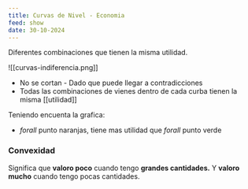 ```yaml
---
title: Curvas de Nivel - Economia
feed: show
date: 30-10-2024
---
```


Diferentes combinaciones que tienen la misma utilidad.

![[curvas-indiferencia.png]]
- No se cortan - Dado que puede llegar a contradicciones 
- Todas las combinaciones de vienes dentro de cada curba tienen la misma [[utilidad]]

Teniendo encuenta la grafica:
- $forall$ punto naranjas, tiene mas utilidad que $forall$ punto verde

### Convexidad
Significa que **valoro poco** cuando tengo **grandes cantidades.** Y **valoro mucho** cuando tengo pocas cantidades.

